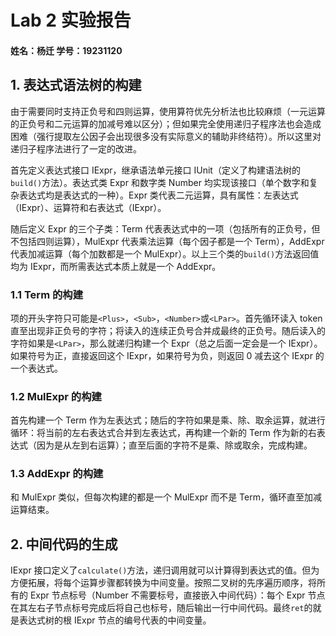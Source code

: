 # Lab 2 实验报告

#### 姓名：杨迁		学号：19231120



## 1. 表达式语法树的构建

由于需要同时支持正负号和四则运算，使用算符优先分析法也比较麻烦（一元运算的正负号和二元运算的加减号难以区分）；但如果完全使用递归子程序法也会造成困难（强行提取左公因子会出现很多没有实际意义的辅助非终结符）。所以这里对递归子程序法进行了一定的改进。

首先定义表达式接口 IExpr，继承语法单元接口 IUnit（定义了构建语法树的`build()`方法）。表达式类 Expr 和数字类 Number 均实现该接口（单个数字和复杂表达式均是表达式的一种）。Expr 类代表二元运算，具有属性：左表达式（IExpr）、运算符和右表达式（IExpr）。

随后定义 Expr 的三个子类：Term 代表表达式中的一项（包括所有的正负号，但不包括四则运算），MulExpr 代表乘法运算（每个因子都是一个 Term），AddExpr 代表加减运算（每个加数都是一个 MulExpr）。以上三个类的`build()`方法返回值均为 IExpr，而所需表达式本质上就是一个 AddExpr。

### 1.1 Term 的构建

项的开头字符只可能是`<Plus>`，`<Sub>`，`<Number>`或`<LPar>`。首先循环读入 token 直至出现非正负号的字符；将读入的连续正负号合并成最终的正负号。随后读入的字符如果是`<LPar>`，那么就递归构建一个 Expr（总之后面一定会是一个 IExpr）。如果符号为正，直接返回这个 IExpr，如果符号为负，则返回 0 减去这个 IExpr 的一个表达式。

### 1.2 MulExpr 的构建

首先构建一个 Term 作为左表达式；随后的字符如果是乘、除、取余运算，就进行循环：将当前的左右表达式合并到左表达式，再构建一个新的 Term 作为新的右表达式（因为是从左到右运算）；直至后面的字符不是乘、除或取余，完成构建。

### 1.3 AddExpr 的构建

和 MulExpr 类似，但每次构建的都是一个 MulExpr 而不是 Term，循环直至加减运算结束。



## 2. 中间代码的生成

IExpr 接口定义了`calculate()`方法，递归调用就可以计算得到表达式的值。但为方便拓展，将每个运算步骤都转换为中间变量。按照二叉树的先序遍历顺序，将所有的 Expr 节点标号（Number 不需要标号，直接嵌入中间代码）：每个 Expr 节点在其左右子节点标号完成后将自己也标号，随后输出一行中间代码。最终`ret`的就是表达式树的根 IExpr 节点的编号代表的中间变量。

